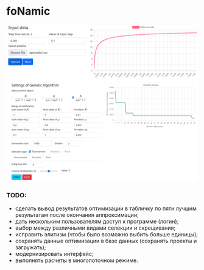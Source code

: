 # foNamic 
![Input data](images/input_data.png)
![Genetic algorithm](images/ga.png)

### TODO:
* сделать вывод результатов оптимизации в табличку по пяти лучшим результатам после окончания аппроксимации;
* дать нескольким пользователям доступ к программе (логин);
* выбор между различными видами селекции и скрещивания;
* исправить элитизм (чтобы было возможно выбить больше единицы);
* сохранять данные оптимизации в базе данных (сохранять проекты и загружать);
* модернизировать интерфейс;
* выполнять расчеты в многопоточном режиме.